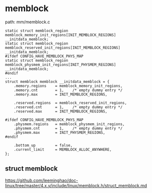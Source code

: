 memblock
========================================

path: mm/memblock.c
```
static struct memblock_region memblock_memory_init_regions[INIT_MEMBLOCK_REGIONS] __initdata_memblock;
static struct memblock_region memblock_reserved_init_regions[INIT_MEMBLOCK_REGIONS] __initdata_memblock;
#ifdef CONFIG_HAVE_MEMBLOCK_PHYS_MAP
static struct memblock_region memblock_physmem_init_regions[INIT_PHYSMEM_REGIONS] __initdata_memblock;
#endif
...
struct memblock memblock __initdata_memblock = {
    .memory.regions    = memblock_memory_init_regions,
    .memory.cnt        = 1,    /* empty dummy entry */
    .memory.max        = INIT_MEMBLOCK_REGIONS,

    .reserved.regions  = memblock_reserved_init_regions,
    .reserved.cnt      = 1,    /* empty dummy entry */
    .reserved.max      = INIT_MEMBLOCK_REGIONS,

#ifdef CONFIG_HAVE_MEMBLOCK_PHYS_MAP
    .physmem.regions   = memblock_physmem_init_regions,
    .physmem.cnt       = 1,    /* empty dummy entry */
    .physmem.max       = INIT_PHYSMEM_REGIONS,
#endif

    .bottom_up         = false,
    .current_limit     = MEMBLOCK_ALLOC_ANYWHERE,
};
```

struct memblock
----------------------------------------

https://github.com/leeminghao/doc-linux/tree/master/4.x.y/include/linux/memblock.h/struct_memblock.md
